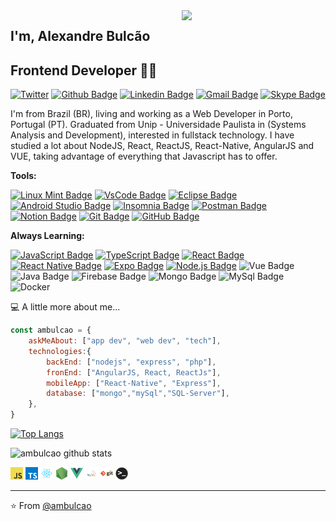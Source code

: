<img align='right' src="https://media.giphy.com/media/M9gbBd9nbDrOTu1Mqx/giphy.gif" width="230">

## I'm, Alexandre Bulcão 
## Frontend Developer 👨‍💻

[![Twitter](https://img.shields.io/badge/-Twitter-222222?style=flat-square&logo=twitter&logoColor=white&link=https://twitter.com/ambulcao/)](https://twitter.com/ambulcao/)
[![Github Badge](https://img.shields.io/badge/-Github-000?style=flat-square&logo=Github&logoColor=white&link=https://github.com/ambulcao)](https://github.com/ambulcao)
[![Linkedin Badge](https://img.shields.io/badge/-LinkedIn-blue?style=flat-square&logo=Linkedin&logoColor=white&link=https://linkedin.com/in/alexandre-bulcão-141780101)](https://linkedin.com/in/alexandre-bulcão-141780101)
[![Gmail Badge](https://img.shields.io/badge/-Gmail-c14438?style=flat-square&logo=Gmail&logoColor=white&link=mailto:ambulcao@gmail.com)](mailto:ambulcao@gmail.com)
[![Skype Badge](https://img.shields.io/badge/-Skype-00AFF0?style=flat-square&logo=Skype&logoColor=white&link=mailto:ambulcao@gmail.com)](https://join.skype.com/invite/aB0hz6dxd15J)

I'm from Brazil (BR), living and working as a Web Developer in Porto, Portugal (PT). Graduated from Unip - Universidade Paulista in (Systems Analysis and Development), interested in fullstack technology. I have studied a lot about NodeJS, React, ReactJS, React-Native, AngularJS and VUE, taking advantage of everything that Javascript has to offer.

**Tools:**

[![Linux Mint Badge](https://img.shields.io/badge/-Linux_Mint-87CF3E?style=flat-square&logo=linux-mint&logoColor=white&link=https://github.com/ambulcao)](https://)
[![VsCode Badge](https://img.shields.io/badge/-VsCode-007ACC?style=flat-square&logo=visual-studio-code&logoColor=white&link=https://github.com/ambulcao)](https://code.visualstudio.com/)
[![Eclipse Badge](https://img.shields.io/badge/-Eclipse-2C2255?style=flat-square&logo=eclipse&logoColor=white&link=https://github.com/ambulcao)](https://)
[![Android Studio Badge](https://img.shields.io/badge/-Android_Studio-3DDC84?style=flat-square&logo=android-studio&logoColor=white&link=https://github.com/ambulcao)](https://)
[![Insomnia Badge](https://img.shields.io/badge/-Insomnia-5849BE?style=flat-square&logo=insomnia&logoColor=white&link=https://github.com/ambulcao)](https://)
[![Postman Badge](https://img.shields.io/badge/-Postman-FF6C37?style=flat-square&logo=postman&logoColor=white&link=https://github.com/ambulcao)](https://)
[![Notion Badge](https://img.shields.io/badge/-Notion-000000?style=flat-square&logo=notion&logoColor=white&link=https://github.com/ambulcao)](https://)
[![Git Badge](https://img.shields.io/badge/-Git-F05032?style=flat-square&logo=git&logoColor=white&link=https://github.com/ambulcao)](https://)
[![GitHub Badge](https://img.shields.io/badge/-GitHub-181717?style=flat-square&logo=Github&logoColor=white&link=https://github.com/ambulcao)](https://)

**Always Learning:**

[![JavaScript Badge](https://img.shields.io/badge/-JavaScript-yellow?style=flat&logo=javascript&logoColor=black)](#)
[![TypeScript Badge](https://img.shields.io/badge/-TypeScript-007ACC?style=flat&logo=typescript&logoColor=white)](#)
[![React Badge](https://img.shields.io/badge/-React-282c33?style=flat&logo=react&logoColor=61DAFB)](#)
[![React Native Badge](https://img.shields.io/badge/-React_Native-silver?&style=flat&logo=react&logoColor=61DAFB)](#)
[![Expo Badge](https://img.shields.io/badge/-Expo-4C35E3?&style=flat&logo=expo&logoColor=white)](#)
[![Node.js Badge](https://img.shields.io/badge/-Node.js-339933?style=flat&logo=node.js&logoColor=white)](#)
![Vue Badge](https://img.shields.io/badge/-Vue-4FC08D?style=flat-square&logo=vue.js&logoColor=white&link=https://github.com/ambulcao)
![Java Badge](https://img.shields.io/badge/-Java-c14438?style=flat-square&logo=Java&logoColor=white&link=https://github.com/ambulcao)
![Firebase Badge](https://img.shields.io/badge/-Firebase-FFCA28?style=flat-square&logo=Firebase&logoColor=white&link=https://github.com/ambulcao)
![Mongo Badge](https://img.shields.io/badge/-MongoDB-47A248?style=flat-square&logo=MongoDB&logoColor=white&link=https://github.com/ambulcao)
![MySql Badge](https://img.shields.io/badge/-MySql-4479A1?style=flat-square&logo=MySql&logoColor=white&link=https://github.com/ambulcao)
![Docker](https://img.shields.io/badge/-Docker-099cec?style=flat&logoColor=fff&logo=docker)&nbsp;



💻 A little more about me...  

```javascript
const ambulcao = {
    askMeAbout: ["app dev", "web dev", "tech"],
    technologies:{
        backEnd: ["nodejs", "express", "php"],
        fronEnd: ["AngularJS, React, ReactJs"],
        mobileApp: ["React-Native", "Express"],
        database: ["mongo","mySql","SQL-Server"],
    },
}
```

[![Top Langs](https://github-readme-stats.vercel.app/api/top-langs/?username=anuraghazra&layout=compact)](https://github.com/anuraghazra/github-readme-stats)

![ambulcao github stats](https://github-readme-stats.vercel.app/api?username=ambulcao&show_icons=true&theme=merko)


<code><img height="20" src="https://raw.githubusercontent.com/github/explore/80688e429a7d4ef2fca1e82350fe8e3517d3494d/topics/javascript/javascript.png"></code>
<code><img height="20" src="https://raw.githubusercontent.com/github/explore/80688e429a7d4ef2fca1e82350fe8e3517d3494d/topics/typescript/typescript.png"></code>
<code><img height="20" src="https://raw.githubusercontent.com/github/explore/80688e429a7d4ef2fca1e82350fe8e3517d3494d/topics/react/react.png"></code>
<code><img height="20" src="https://raw.githubusercontent.com/github/explore/80688e429a7d4ef2fca1e82350fe8e3517d3494d/topics/nodejs/nodejs.png"></code>
<code><img height="20" src="https://raw.githubusercontent.com/github/explore/80688e429a7d4ef2fca1e82350fe8e3517d3494d/topics/vue/vue.png"></code>
<code><img height="20" src="https://raw.githubusercontent.com/github/explore/80688e429a7d4ef2fca1e82350fe8e3517d3494d/topics/mysql/mysql.png"></code>
<code><img height="20" src="https://raw.githubusercontent.com/github/explore/80688e429a7d4ef2fca1e82350fe8e3517d3494d/topics/git/git.png"></code>
<code><img height="20" src="https://raw.githubusercontent.com/github/explore/80688e429a7d4ef2fca1e82350fe8e3517d3494d/topics/terminal/terminal.png"></code>

---
⭐️ From [@ambulcao](https://github.com/ambulcao)
